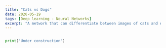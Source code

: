 ```yaml
---
title: "Cats vs Dogs"
date: 2020-05-19
tags: [Deep learning - Neural Networks]
excerpt: "A network that can differentiate between images of cats and dogs"
---
```


```python

print("Under construction")

```